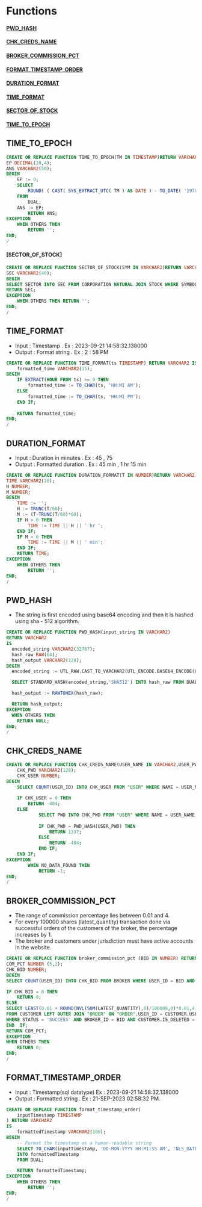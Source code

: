 # Functions 
#### [PWD_HASH](#pwd_hash-1)
#### [CHK_CREDS_NAME](#chk_creds_name-1)
#### [BROKER_COMMISSION_PCT](#broker_commission_pct-1)
#### [FORMAT_TIMESTAMP_ORDER](#format_timestamp_order-1)
#### [DURATION_FORMAT](#duration_format-1)
#### [TIME_FORMAT](#time_format-1)
#### [SECTOR_OF_STOCK](#sector_of_stock-1)
#### [TIME_TO_EPOCH](#time_to_epoch-1)

## TIME_TO_EPOCH
```sql
CREATE OR REPLACE FUNCTION TIME_TO_EPOCH(TM IN TIMESTAMP)RETURN VARCHAR2 IS 
EP DECIMAL(20,4);
ANS VARCHAR2(50);
BEGIN 
	EP := 0;
	SELECT
		ROUND( ( CAST( SYS_EXTRACT_UTC( TM ) AS DATE ) - TO_DATE( '1970-01-01 00:00:00', 'YYYY-MM-DD HH24:MI:SS' ) ) * 86400, 4 ) INTO EP 
	FROM
		DUAL;
	ANS := EP;
		RETURN ANS;
EXCEPTION
	WHEN OTHERS THEN 
		RETURN '';
END;
/
```

#### [SECTOR_OF_STOCK]
```sql 
CREATE OR REPLACE FUNCTION SECTOR_OF_STOCK(SYM IN VARCHAR2)RETURN VARCHAR2 IS
SEC VARCHAR2(40);
BEGIN
SELECT SECTOR INTO SEC FROM CORPORATION NATURAL JOIN STOCK WHERE SYMBOL = SYM;
RETURN SEC;
EXCEPTION
	WHEN OTHERS THEN RETURN '';
END;
/
```

## TIME_FORMAT 
- Input : Timestamp . Ex : 2023-09-21 14:58:32.138000
- Output : Format string . Ex : 2 : 58 PM
```sql 
CREATE OR REPLACE FUNCTION TIME_FORMAT(ts TIMESTAMP) RETURN VARCHAR2 IS
    formatted_time VARCHAR2(15);
BEGIN
    IF EXTRACT(HOUR FROM ts) >= 9 THEN
        formatted_time := TO_CHAR(ts, 'HH:MI AM');
    ELSE
        formatted_time := TO_CHAR(ts, 'HH:MI PM');
    END IF;
    
    RETURN formatted_time;
END;
/
```


## DURATION_FORMAT
- Input : Duration in minutes . Ex : 45 , 75
- Output : Formatted duration . Ex : 45 min , 1 hr 15 min
```sql 
CREATE OR REPLACE FUNCTION DURATION_FORMAT(T IN NUMBER)RETURN VARCHAR2 IS 
TIME VARCHAR2(20);
H NUMBER;
M NUMBER;
BEGIN
	TIME := ''; 
	H := TRUNC(T/60);
	M := (T-TRUNC(T/60)*60);
	IF H > 0 THEN 
		TIME := TIME || H || ' hr ';
	END IF;
	IF M > 0 THEN 
		TIME := TIME || M || ' min';
	END IF;
	RETURN TIME;
EXCEPTION
	WHEN OTHERS THEN 
		RETURN '';
END;
/
```



## PWD_HASH
- The string is first encoded using base64 encoding and then it is hashed using sha - 512 algorithm.

```sql
CREATE OR REPLACE FUNCTION PWD_HASH(input_string IN VARCHAR2)
RETURN VARCHAR2
IS
  encoded_string VARCHAR2(32767);
  hash_raw RAW(64);
  hash_output VARCHAR2(128);
BEGIN
  encoded_string := UTL_RAW.CAST_TO_VARCHAR2(UTL_ENCODE.BASE64_ENCODE(UTL_RAW.CAST_TO_RAW(input_string)));

  SELECT STANDARD_HASH(encoded_string,'SHA512') INTO hash_raw FROM DUAL;

  hash_output := RAWTOHEX(hash_raw);

  RETURN hash_output;
EXCEPTION
  WHEN OTHERS THEN
    RETURN NULL;
END;
/
```

## CHK_CREDS_NAME
```sql
CREATE OR REPLACE FUNCTION CHK_CREDS_NAME(USER_NAME IN VARCHAR2,USER_PWD IN VARCHAR2)RETURN NUMBER IS 
	CHK_PWD VARCHAR2(128);
	CHK_USER NUMBER;
BEGIN
	SELECT COUNT(USER_ID) INTO CHK_USER FROM "USER" WHERE NAME = USER_NAME AND IS_DELETED = 'F';
	
	IF CHK_USER = 0 THEN 
		RETURN -404;
	ELSE 
			SELECT PWD INTO CHK_PWD FROM "USER" WHERE NAME = USER_NAME AND IS_DELETED = 'F';
			
			IF CHK_PWD = PWD_HASH(USER_PWD) THEN 
				RETURN 1337;
			ELSE
				RETURN -404;
			END IF;
	END IF;
EXCEPTION
		WHEN NO_DATA_FOUND THEN 
			RETURN -1;
END;
/
```

## BROKER_COMMISSION_PCT
- The range of commission percentage lies between 0.01 and 4.
- For every 100000 shares (latest_quantity) transaction done via successful orders of the customers of the broker, the percentage increases by 1.
- The broker and customers under jurisdiction must have active accounts in the website.

```sql
CREATE OR REPLACE FUNCTION broker_commission_pct (BID IN NUMBER) RETURN NUMBER IS 
COM_PCT NUMBER (5,2);
CHK_BID NUMBER; 
BEGIN 
SELECT COUNT(USER_ID) INTO CHK_BID FROM BROKER WHERE USER_ID = BID AND IS_DELETED = 'F';

IF CHK_BID = 0 THEN 
	RETURN 0;
ELSE 
SELECT LEAST(0.01 + ROUND(NVL(SUM(LATEST_QUANTITY),0)/100000,0)*0.01,4) INTO COM_PCT
FROM CUSTOMER LEFT OUTER JOIN "ORDER" ON "ORDER".USER_ID = CUSTOMER.USER_ID
WHERE STATUS = 'SUCCESS' AND BROKER_ID = BID AND CUSTOMER.IS_DELETED = 'F';
END  IF;
RETURN COM_PCT;
EXCEPTION
WHEN OTHERS THEN 
	RETURN 0;
END;
/
```

## FORMAT_TIMESTAMP_ORDER
- Input : Timestamp(sql datatype) Ex : 2023-09-21 14:58:32.138000
- Output : Formatted string . Ex : 21-SEP-2023 02:58:32 PM.

```sql
CREATE OR REPLACE FUNCTION format_timestamp_order(
    inputTimestamp TIMESTAMP
) RETURN VARCHAR2
IS
    formattedTimestamp VARCHAR2(100);
BEGIN
    -- Format the timestamp as a human-readable string
    SELECT TO_CHAR(inputTimestamp, 'DD-MON-YYYY HH:MI:SS AM', 'NLS_DATE_LANGUAGE=ENGLISH')
    INTO formattedTimestamp
    FROM DUAL;

    RETURN formattedTimestamp;
EXCEPTION 
	WHEN OTHERS THEN 
		RETURN '';
END;
/
```



